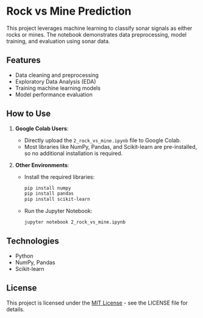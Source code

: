 # Rock vs Mine Prediction

This project leverages machine learning to classify sonar signals as either rocks or mines. The notebook demonstrates data preprocessing, model training, and evaluation using sonar data.

## Features
- Data cleaning and preprocessing
- Exploratory Data Analysis (EDA)
- Training machine learning models
- Model performance evaluation

## How to Use

1. **Google Colab Users**:
   - Directly upload the `2_rock_vs_mine.ipynb` file to Google Colab.
   - Most libraries like NumPy, Pandas, and Scikit-learn are pre-installed, so no additional installation is required.

2. **Other Environments**:
   - Install the required libraries:
     ```bash
     pip install numpy
     pip install pandas
     pip install scikit-learn
     ```
   - Run the Jupyter Notebook:
     ```bash
     jupyter notebook 2_rock_vs_mine.ipynb
     ```

## Technologies
- Python
- NumPy, Pandas
- Scikit-learn

## License
This project is licensed under the [MIT License](../LICENSE) - see the LICENSE file for details.
